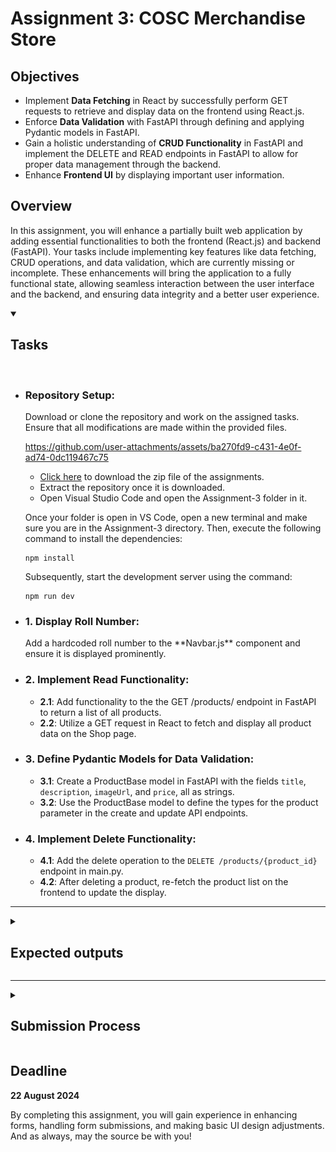# Assignment 3: COSC Merchandise Store

## Objectives

-   Implement **Data Fetching** in React by successfully perform GET requests to retrieve and display data on the frontend using React.js.
-   Enforce **Data Validation** with FastAPI through defining and applying Pydantic models in FastAPI.
-   Gain a holistic understanding of **CRUD Functionality** in FastAPI and implement the DELETE and READ endpoints in FastAPI to allow for proper data management through the backend.
-   Enhance **Frontend UI** by displaying important user information.

## Overview

In this assignment, you will enhance a partially built web application by adding essential functionalities to both the frontend (React.js) and backend (FastAPI). Your tasks include implementing key features like data fetching, CRUD operations, and data validation, which are currently missing or incomplete. These enhancements will bring the application to a fully functional state, allowing seamless interaction between the user interface and the backend, and ensuring data integrity and a better user experience.

<details open>
<summary><h2>Tasks</h2></summary>
<br>

<ul>
<li>
<h3>Repository Setup:</h3>

Download or clone the repository and work on the assigned tasks. Ensure that all modifications are made within the provided files.

https://github.com/user-attachments/assets/ba270fd9-c431-4e0f-ad74-0dc119467c75

-   [Click here](https://github.com/cbitosc/ReactJS-and-FastAPI-Bootcamp-Assignments/archive/refs/heads/main.zip) to download the zip file of the assignments.
-   Extract the repository once it is downloaded.
-   Open Visual Studio Code and open the Assignment-3 folder in it.

Once your folder is open in VS Code, open a new terminal and make sure you are in the Assignment-3 directory. Then, execute the following command to install the dependencies:

```
npm install
```

Subsequently, start the development server using the command:

```
npm run dev
```

</li>

<li><h3>1. Display Roll Number:</h3> Add a hardcoded roll number to the **Navbar.js** component and ensure it is displayed prominently.</li>
<li><h3>2. Implement Read Functionality:</h3>

-   **2.1**: Add functionality to the the GET /products/ endpoint in FastAPI to return a list of all products.
-   **2.2**: Utilize a GET request in React to fetch and display all product data on the Shop page.

</li>
<li><h3>3. Define Pydantic Models for Data Validation:</h3>

-   **3.1**: Create a ProductBase model in FastAPI with the fields `title`, `description`, `imageUrl`, and `price`, all as strings.
-   **3.2**: Use the ProductBase model to define the types for the product parameter in the create and update API endpoints.
</li>

<li><h3>4. Implement Delete Functionality: </h3>

-   **4.1**: Add the delete operation to the `DELETE /products/{product_id}` endpoint in main.py.
-   **4.2**: After deleting a product, re-fetch the product list on the frontend to update the display.
</li>
</ul>
</details>

<hr>

<details>
<summary><h2>Expected outputs</h2></summary>
<p align="center">
  <img src="./assignment3-output1.png" alt="Image 1" width="95%" />
  <img src="./assignment3-output2.png" alt="Image 2" width="95%" />
  <img src="./assignment3-output3.png" alt="Image 3" width="95%" />
</p>
</details>

<hr>

<details>
<summary><h2>Submission Process</h2></summary>
<br>
<ul>
<li><h3>1. Test Your Application:</h3>

Ensure that each feature in your application is implemented correctly and functions as expected. Verify that the Roll Number displays in the Navbar, and that routing to the Temperature Conversion page works seamlessly. Test the Calculator to confirm that values are appended correctly, results are computed accurately, and updates occur automatically. Similarly, validate the Temperature Converter to ensure that unit selections, conversions, and automatic updates are handled correctly. Thoroughly test the entire application to confirm that all tasks are functioning smoothly.</li>

<li><h3>2. Submit Completed Code:</h3>

Go to <a href="https://drive.google.com/drive/folders/1F6lGfqkjZzu5s9hhQpbSH6gM4a5vCiGF?usp=drive_link">this link</a> and upload your **src** folder, **main.py** file and output screenshots to the folder named after your roll number.</li>

<li><h3>3. Finish The Task:</h3>

Fill <a href="https://forms.gle/2Fiv3eRcJcxFSw5x6">this Google Form</a> to finish the task.</li>

</ul>
</details>

## Deadline

**22 August 2024**

By completing this assignment, you will gain experience in enhancing forms, handling form submissions, and making basic UI design adjustments. And as always, may the source be with you!
